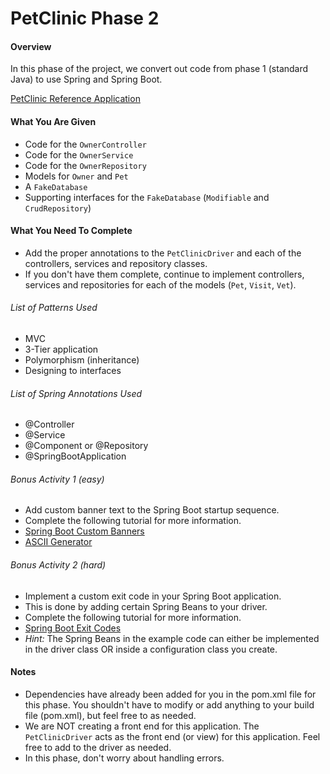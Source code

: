 # PetClinic Phase 2

#### Overview
In this phase of the project, we convert out code from phase 1 (standard Java) to use Spring and Spring Boot.

[PetClinic Reference Application](http://petclinic.cognizantacademy.com)

#### What You Are Given

* Code for the `OwnerController`
* Code for the `OwnerService`
* Code for the `OwnerRepository`
* Models for `Owner` and `Pet`
* A `FakeDatabase`
* Supporting interfaces for the `FakeDatabase` (`Modifiable` and `CrudRepository`)

#### What You Need To Complete
* Add the proper annotations to the `PetClinicDriver` and each of the controllers, services and repository classes.
* If you don't have them complete, continue to implement controllers, services and repositories for each of the models (`Pet`, `Visit`, `Vet`).

###### List of Patterns Used

* MVC
* 3-Tier application
* Polymorphism (inheritance)
* Designing to interfaces

###### List of Spring Annotations Used
* @Controller
* @Service
* @Component or @Repository
* @SpringBootApplication

###### Bonus Activity 1 (easy)
* Add custom banner text to the Spring Boot startup sequence.
* Complete the following tutorial for more information.
* [Spring Boot Custom Banners](https://www.baeldung.com/spring-boot-custom-banners)
* [ASCII Generator](http://www.network-science.de/ascii/)

###### Bonus Activity 2 (hard)
* Implement a custom exit code in your Spring Boot application.
* This is done by adding certain Spring Beans to your driver.
* Complete the following tutorial for more information.
* [Spring Boot Exit Codes](https://www.baeldung.com/spring-boot-exit-codes)
* *Hint:* The Spring Beans in the example code can either be implemented in the driver class OR inside a configuration class you create.

#### Notes
* Dependencies have already been added for you in the pom.xml file for this phase.  You shouldn't have to modify or add anything to your build file (pom.xml), but feel free to as needed.
* We are NOT creating a front end for this application.  The `PetClinicDriver` acts as the front end (or view) for this application. Feel free to add to the driver as needed.
* In this phase, don't worry about handling errors.
